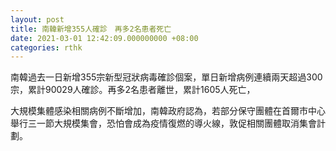 ```yaml
---
layout: post
title: 南韓新增355人確診　再多2名患者死亡
date: 2021-03-01 12:42:09.000000000 +08:00
categories: rthk
---
```


南韓過去一日新增355宗新型冠狀病毒確診個案，單日新增病例連續兩天超過300宗，累計90029人確診。再多2名患者離世，累計1605人死亡，

大規模集體感染相關病例不斷增加，南韓政府認為，若部分保守團體在首爾市中心舉行三一節大規模集會，恐怕會成為疫情復燃的導火線，敦促相關團體取消集會計劃。
